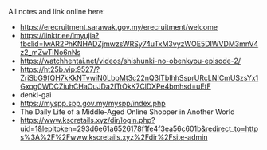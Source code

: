 All notes and link online here:
+ https://erecruitment.sarawak.gov.my/erecruitment/welcome
+ https://linktr.ee/imyujia?fbclid=IwAR2PhKNHADZjmwzsWRSy74uTxM3vyzWOE5DIWVDM3mnV4z2_mZwTiNo6nNs
+ https://watchhentai.net/videos/shishunki-no-obenkyou-episode-2/
+ https://ht25b.vip:9527/?ZriSbG9fQH7kKkNTvwiN0LbpMt3c22nQ3lTbIhhSsprURcLN!CmUSzsYx1Gxog0WDCZiuhCHaOuJDa2ITtOkK7ClDXPe4bmhsd=uEtF
+ denki-gai
+ https://myspp.spp.gov.my/myspp/index.php
+ The Daily Life of a Middle-Aged Online Shopper in Another World
+ https://www.kscretails.xyz/dir/login.php?uid=1&lepltoken=293d6e61a6526178f1fe4f3ea56c601b&redirect_to=https%3A%2F%2Fwww.kscretails.xyz%2Fdir%2Fsite-admin
